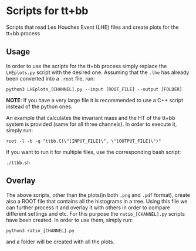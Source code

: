 # Scripts for tt+bb 
Scripts that read Les Houches Event (LHE) files and create plots for the tt+bb process

## Usage

In order to use the scripts for the tt+bb process simply replace the `LHEplots.py` script with the desired one. Assuming that the `.lhe` has already been converted into a `.root` file, run:

```
python3 LHEplots_[CHANNEL].py --input [ROOT_FILE] --output [FOLDER]
```

**NOTE**: If you have a very large file it is recommended to use a C++ script instead of the python ones. 

An example that calculates the invariant mass and the HT of the tt+bb system is provided (same for all three channels). In order to execute it, simply run:

```
root -l -b -q "ttbb.C(\"[INPUT_FILE]\", \"[OUTPUT_FILE]\")"
```

If you want to run it for multiple files, use the corresponding bash script:
```
./ttbb.sh
```

## Overlay 

The above scripts, other than the plots(in both `.png` and `.pdf` format), create also a ROOT file that contains all the histograms in a tree. Using this file we can further process it and overlay it with others in order to compare different settings and etc. For this purpose the `ratio_[CHANNEL].py` scripts have been created. In order to use them, simply run:
```
python3 ratio_[CHANNEL].py
```
and a folder will be created with all the plots.  
